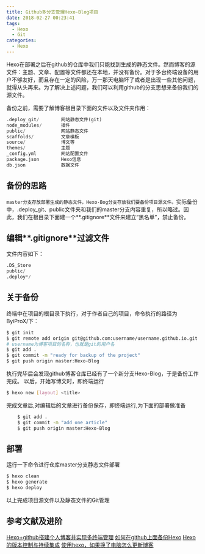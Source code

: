 ```yaml
---
title: Github多分支管理Hexo-Blog项目
date: 2018-02-27 00:23:41
tags:
  - Hexo
  - Git
categories:
  - Hexo
---
```


Hexo在部署之后在github的仓库中我们只能找到生成的静态文件。然而博客的源文件：主题、文章、配置等文件都还在本地，并没有备份。对于多台终端设备的用户不够友好，而且存在一定的风险，万一那天电脑坏了或者是出现一些其他问题，就得从头再来。为了解决上述问题，我们可以利用github的分支思想来备份我们的源文件。

备份之前，需要了解博客根目录下面的文件以及文件夹作用：
```python
.deploy_git/        网站静态文件(git)
node_modules/       插件
public/             网站静态文件
scaffolds/          文章模板
source/             博文等
themes/             主题
_config.yml         网站配置文件
package.json        Hexo信息
db.json             数据文件
```
## 备份的思路
`master分支存放部署生成的静态文件，Hexo-Bog分支存放我们要备份项目源文件。`实际备份中，.deploy_git、public文件夹和我们的master分支内容重复，所以略过。因此，我们在根目录下面建一个**.gitignore**文件来建立“黑名单”，禁止备份。

## 编辑**.gitignore**过滤文件
文件内容如下：
```python
.DS_Store
public/
.deploy*/
```
## 关于备份
终端中在项目的根目录下执行，对于作者自己的项目，命令执行的路径为ByiProX/下：
```Bash
$ git init
$ git remote add origin git@github.com:username/username.github.io.git		
# username为博客项目的名称，也就是git的用户名
$ git add .
$ git commit -m "ready for backup of the project"
$ git push origin master:Hexo-Blog
```

执行完毕后会发现github博客仓库已经有了一个新分支Hexo-Blog，于是备份工作完成。
以后，开始写博文时，即终端运行
```Bash
$ hexo new [layout] <title>
```
完成文章后,对编辑后的文章进行备份保存，即终端运行,为下面的部署做准备
```Bash
    $ git add .
    $ git commit -m "add one article"
    $ git push origin master:Hexo-Blog
```

## 部署
运行一下命令进行仓库master分支静态文件部署
```Bash
$ hexo clean
$ hexo generate
$ hexo deploy
```

以上完成项目源文件以及静态文件的Git管理

## 参考文献及进阶
[Hexo+github搭建个人博客并实现多终端管理](https://mrlrf.github.io/2017/05/05/Hexo-github%E6%90%AD%E5%BB%BA%E5%8D%9A%E5%AE%A2/)
[如何在github上面备份Hexo](https://blog.zaihua.me/post/blog_github_backup.html)
[Hexo的版本控制与持续集成](https://formulahendry.github.io/2016/12/04/hexo-ci/)
[使用hexo，如果换了电脑怎么更新博客](https://www.zhihu.com/question/21193762)
